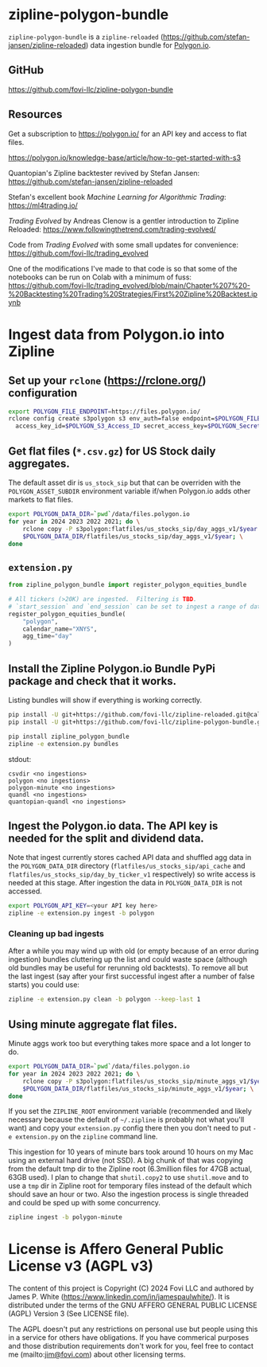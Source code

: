 # zipline-polygon-bundle
`zipline-polygon-bundle` is a `zipline-reloaded` (https://github.com/stefan-jansen/zipline-reloaded) data ingestion bundle for [Polygon.io](https://polygon.io/).

## GitHub
https://github.com/fovi-llc/zipline-polygon-bundle

## Resources

Get a subscription to https://polygon.io/ for an API key and access to flat files.

https://polygon.io/knowledge-base/article/how-to-get-started-with-s3

Quantopian's Zipline backtester revived by Stefan Jansen: https://github.com/stefan-jansen/zipline-reloaded

Stefan's excellent book *Machine Learning for Algorithmic Trading*: https://ml4trading.io/

*Trading Evolved* by Andreas Clenow is a gentler introduction to Zipline Reloaded: https://www.followingthetrend.com/trading-evolved/

Code from *Trading Evolved* with some small updates for convenience: https://github.com/fovi-llc/trading_evolved

One of the modifications I've made to that code is so that some of the notebooks can be run on Colab with a minimum of fuss: https://github.com/fovi-llc/trading_evolved/blob/main/Chapter%207%20-%20Backtesting%20Trading%20Strategies/First%20Zipline%20Backtest.ipynb

# Ingest data from Polygon.io into Zipline

## Set up your `rclone` (https://rclone.org/) configuration
```bash
export POLYGON_FILE_ENDPOINT=https://files.polygon.io/
rclone config create s3polygon s3 env_auth=false endpoint=$POLYGON_FILE_ENDPOINT \
  access_key_id=$POLYGON_S3_Access_ID secret_access_key=$POLYGON_Secret_Access_Key
```

## Get flat files (`*.csv.gz`) for US Stock daily aggregates.
The default asset dir is `us_stock_sip` but that can be overriden with the `POLYGON_ASSET_SUBDIR` 
environment variable if/when Polygon.io adds other markets to flat files.

```bash
export POLYGON_DATA_DIR=`pwd`/data/files.polygon.io
for year in 2024 2023 2022 2021; do \
    rclone copy -P s3polygon:flatfiles/us_stocks_sip/day_aggs_v1/$year \
    $POLYGON_DATA_DIR/flatfiles/us_stocks_sip/day_aggs_v1/$year; \
done
```

## `extension.py`

```python
from zipline_polygon_bundle import register_polygon_equities_bundle

# All tickers (>20K) are ingested.  Filtering is TBD.
# `start_session` and `end_session` can be set to ingest a range of dates (which must be market days).
register_polygon_equities_bundle(
    "polygon",
    calendar_name="XNYS",
    agg_time="day"
)
```

## Install the Zipline Polygon.io Bundle PyPi package and check that it works.
Listing bundles will show if everything is working correctly.
```bash
pip install -U git+https://github.com/fovi-llc/zipline-reloaded.git@calendar
pip install -U git+https://github.com/fovi-llc/zipline-polygon-bundle.git

pip install zipline_polygon_bundle
zipline -e extension.py bundles
```
stdout:
```
csvdir <no ingestions>
polygon <no ingestions>
polygon-minute <no ingestions>
quandl <no ingestions>
quantopian-quandl <no ingestions>
```

## Ingest the Polygon.io data.  The API key is needed for the split and dividend data.

Note that ingest currently stores cached API data and shuffled agg data in the `POLYGON_DATA_DIR` directory (`flatfiles/us_stocks_sip/api_cache` and `flatfiles/us_stocks_sip/day_by_ticker_v1` respectively) so write access is needed at this stage.  After ingestion the data in `POLYGON_DATA_DIR` is not accessed.

```bash
export POLYGON_API_KEY=<your API key here>
zipline -e extension.py ingest -b polygon
```

### Cleaning up bad ingests
After a while you may wind up with old (or empty because of an error during ingestion) bundles cluttering
up the list and could waste space (although old bundles may be useful for rerunning old backtests).
To remove all but the last ingest (say after your first successful ingest after a number of false starts) you could use:
```bash
zipline -e extension.py clean -b polygon --keep-last 1
```

## Using minute aggregate flat files.
Minute aggs work too but everything takes more space and a lot longer to do.  

```bash
export POLYGON_DATA_DIR=`pwd`/data/files.polygon.io
for year in 2024 2023 2022 2021; do \
    rclone copy -P s3polygon:flatfiles/us_stocks_sip/minute_aggs_v1/$year \
    $POLYGON_DATA_DIR/flatfiles/us_stocks_sip/minute_aggs_v1/$year; \
done
```

If you set the `ZIPLINE_ROOT` environment variable (recommended and likely necessary because the default of `~/.zipline` is probably not what you'll want) and copy your `extension.py` config there then you don't need to put `-e extension.py` on the `zipline` command line.

This ingestion for 10 years of minute bars took around 10 hours on my Mac using an external hard drive (not SSD).  A big chunk of that was copying from the default tmp dir to the Zipline root (6.3million files for 47GB actual, 63GB used).  I plan to change that `shutil.copy2` to use `shutil.move` and to use a `tmp` dir in Zipline root for temporary files instead of the default which should save an hour or two.  Also the ingestion process is single threaded and could be sped up with some concurrency.

```bash
zipline ingest -b polygon-minute
```

# License is Affero General Public License v3 (AGPL v3)
The content of this project is Copyright (C) 2024 Fovi LLC and authored by James P. White (https://www.linkedin.com/in/jamespaulwhite/).  It is distributed under the terms of the GNU AFFERO GENERAL PUBLIC LICENSE (AGPL) Version 3 (See LICENSE file).

The AGPL doesn't put any restrictions on personal use but people using this in a service for others have obligations.  If you have commerical purposes and those distribution requirements don't work for you, feel free to contact me (mailto:jim@fovi.com) about other licensing terms.

